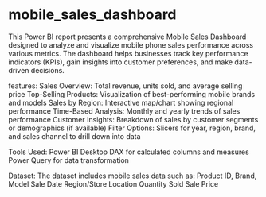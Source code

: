 # mobile_sales_dashboard
This Power BI report presents a comprehensive Mobile Sales Dashboard designed to analyze and visualize mobile phone sales performance across various metrics. The dashboard helps businesses track key performance indicators (KPIs), gain insights into customer preferences, and make data-driven decisions.

features:
Sales Overview: Total revenue, units sold, and average selling price
Top-Selling Products: Visualization of best-performing mobile brands and models
Sales by Region: Interactive map/chart showing regional performance
Time-Based Analysis: Monthly and yearly trends of sales performance
Customer Insights: Breakdown of sales by customer segments or demographics (if available)
Filter Options: Slicers for year, region, brand, and sales channel to drill down into data

Tools Used:
Power BI Desktop
DAX for calculated columns and measures
Power Query for data transformation

Dataset:
The dataset includes mobile sales data such as:
Product ID, Brand, Model
Sale Date
Region/Store Location
Quantity Sold
Sale Price
